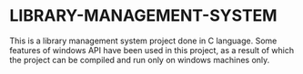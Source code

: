 # LIBRARY-MANAGEMENT-SYSTEM
This is a library management system project done in C language.
Some features of windows API have been used in this project, as a result of which the project can be compiled and run only on windows machines only.

